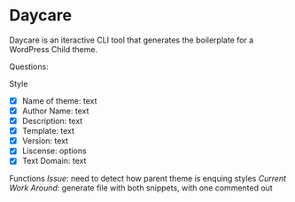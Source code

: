 
# Daycare

Daycare is an iteractive CLI tool that generates the boilerplate for a WordPress Child theme.

Questions:

Style

- [x] Name of theme: text
- [x] Author Name: text
- [x] Description: text
- [x] Template: text
- [x] Version: text
- [x] Liscense: options
- [x] Text Domain: text

Functions
*Issue*: need to detect how parent theme is enquing styles
*Current Work Around*: generate file with both snippets, with one commented out

